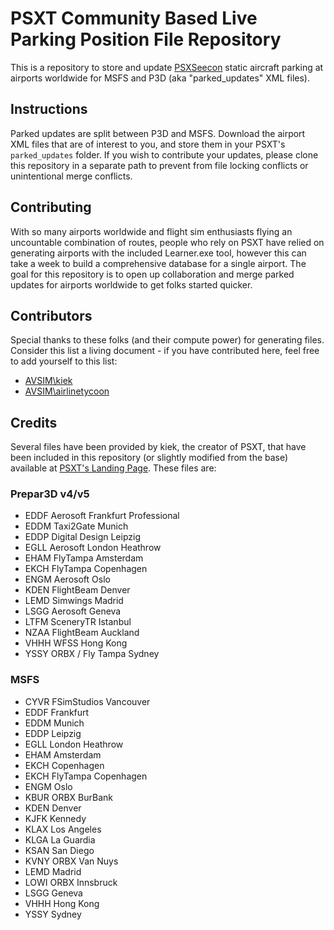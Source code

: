 # PSXT Community Based Live Parking Position File Repository

This is a repository to store and update [PSXSeecon](https://www.lekseecon.nl/) static aircraft parking at airports worldwide for MSFS and P3D (aka "parked_updates" XML files).

## Instructions

Parked updates are split between P3D and MSFS. Download the airport XML files that are of interest to you, and store them in your PSXT's `parked_updates` folder. If you wish to contribute your updates, please clone this repository in a separate path to prevent from file locking conflicts or unintentional merge conflicts.

## Contributing

With so many airports worldwide and flight sim enthusiasts flying an uncountable combination of routes, people who rely on PSXT have relied on generating airports with the included Learner.exe tool, however this can take a week to build a comprehensive database for a single airport. The goal for this repository is to open up collaboration and merge parked updates for airports worldwide to get folks started quicker.

## Contributors

Special thanks to these folks (and their compute power) for generating files. Consider this list a living document - if you have contributed here, feel free to add yourself to this list:

- [AVSIM\kiek](https://www.avsim.com/profile/101066-kiek/)
- [AVSIM\airlinetycoon](https://www.avsim.com/profile/369444-airlinetycoon/)

## Credits

Several files have been provided by kiek, the creator of PSXT, that have been included in this repository (or slightly modified from the base) available at [PSXT's Landing Page](https://www.lekseecon.nl/). These files are:

### Prepar3D v4/v5

- EDDF Aerosoft Frankfurt Professional
- EDDM Taxi2Gate Munich
- EDDP Digital Design Leipzig
- EGLL Aerosoft London Heathrow
- EHAM FlyTampa Amsterdam
- EKCH FlyTampa Copenhagen
- ENGM Aerosoft Oslo
- KDEN FlightBeam Denver
- LEMD Simwings Madrid
- LSGG Aerosoft Geneva
- LTFM SceneryTR Istanbul
- NZAA FlightBeam Auckland
- VHHH WFSS Hong Kong
- YSSY ORBX / Fly Tampa Sydney

### MSFS
- CYVR FSimStudios Vancouver
- EDDF Frankfurt
- EDDM Munich
- EDDP Leipzig
- EGLL London Heathrow
- EHAM Amsterdam
- EKCH Copenhagen
- EKCH FlyTampa Copenhagen
- ENGM Oslo
- KBUR ORBX BurBank
- KDEN Denver
- KJFK Kennedy
- KLAX Los Angeles
- KLGA La Guardia
- KSAN San Diego
- KVNY ORBX Van Nuys
- LEMD Madrid
- LOWI ORBX Innsbruck
- LSGG Geneva
- VHHH Hong Kong
- YSSY Sydney
